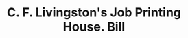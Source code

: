 ---
doi: 10.7916/D8J404M3
date_other: '1870'
date_other_textual: 1870-1879
form: printed ephemera
genre:
- Invoices
name:
- C. F. Livingston's Job Printing House
object_in_context_url: https://biggert.cul.columbia.edu/items/view/ave_biggert_00777
subject_hierarchical_geographic:
- Manchester, New Hampshire, United States
subject_name:
- C. F. Livingston's Job Printing House
title: C. F. Livingston's Job Printing House. Bill
sort_title: C. F. Livingston's Job Printing House. Bill
call_number: ave_biggert_00777
coordinates:
- 42.990833333333335,-71.46361111111112
pid: ave_biggert_00777
identifiers: ave_biggert_00777
permalink: /biggert/ave_biggert_00777/
layout: iiif-image-page
---
